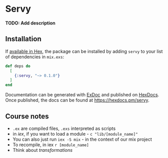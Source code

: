 # Servy

**TODO: Add description**

## Installation

If [available in Hex](https://hex.pm/docs/publish), the package can be installed
by adding `servy` to your list of dependencies in `mix.exs`:

```elixir
def deps do
  [
    {:servy, "~> 0.1.0"}
  ]
end
```

Documentation can be generated with [ExDoc](https://github.com/elixir-lang/ex_doc)
and published on [HexDocs](https://hexdocs.pm). Once published, the docs can
be found at <https://hexdocs.pm/servy>.

## Course notes

- `.ex` are compiled files, `.exs` interpreted as scripts
- in *iex*, if you want to load a module - `c "lib/[module_name]"`
- You can also just run `iex -S mix` - in the context of our mix project
- To recompile, in iex `r [module_name]`
- Think about *transformations* 
